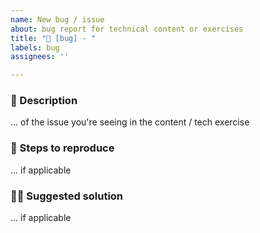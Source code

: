 ```yaml
---
name: New bug / issue
about: bug report for technical content or exercises
title: "🐛 [bug] - "
labels: bug
assignees: ''

---
```


### 📝 Description
... of the issue you're seeing in the content / tech exercise

### 🚶 Steps to reproduce
... if applicable

### 🧙‍♀️ Suggested solution
... if applicable